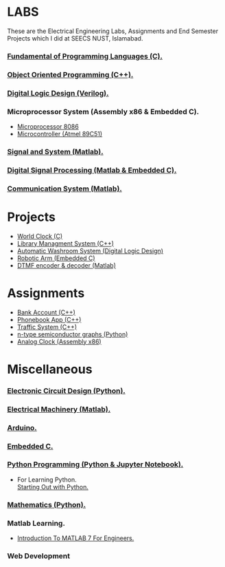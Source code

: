 # LABS
These are the Electrical Engineering Labs, Assignments and End Semester Projects which I did at SEECS NUST, Islamabad. <br/>


### [Fundamental of Programming Languages (C).](https://github.com/aljabrak/LABS/tree/main/C)
### [Object Oriented Programming (C++).](https://github.com/aljabrak/LABS/tree/main/C%2B%2B)
### [Digital Logic Design (Verilog).](https://github.com/aljabrak/LABS/tree/main/Verilog)
### Microprocessor System (Assembly x86 & Embedded C).
- [Microprocessor 8086](https://github.com/aljabrak/LABS/tree/main/Assembly/Microprocessor%208086)
- [Microcontroller (Atmel 89C51)](https://github.com/aljabrak/LABS/tree/main/Assembly/Microcontroller%208051)
### [Signal and System (Matlab).](https://github.com/aljabrak/LABS/tree/main/Matlab/Signal%20and%20System)
### [Digital Signal Processing (Matlab & Embedded C).](https://github.com/aljabrak/LABS/tree/main/Matlab/Digital%20Signal%20Processing)
### [Communication System (Matlab).](https://github.com/aljabrak/LABS-Projects/tree/main/Matlab/Communication%20System) <br/>

# Projects
- [World Clock (C)](https://github.com/aljabrak/LABS-Projects/tree/main/Projects/C/world-clock)
- [Library Managment System (C++)](https://github.com/aljabrak/LABS-Projects/tree/main/Projects/C%2B%2B/library-system)
- [Automatic Washroom System (Digital Logic Design)](https://github.com/aljabrak/LABS-Projects/tree/main/Projects/Digital%20Logic/automatic-washroom-system)
- [Robotic Arm (Embedded C)](https://github.com/aljabrak/LABS-Projects/tree/main/Projects/Assembly/robotic-arm)
- [DTMF encoder & decoder (Matlab)](https://github.com/aljabrak/LABS-Projects/tree/main/Projects/Matlab/DTMF-encoder-decoder)

# Assignments
- [Bank Account (C++)](https://github.com/aljabrak/LABS-Projects/tree/main/Assignments/bank-account)
- [Phonebook App (C++)](https://github.com/aljabrak/LABS-Projects/tree/main/Assignments/phonebook-app)
- [Traffic System (C++)](https://github.com/aljabrak/LABS-Projects/tree/main/Assignments/traffic-system)
- [n-type semiconductor graphs (Python)](https://github.com/aljabrak/LABS-Projects/tree/main/Electronic%20Circuit%20Design/n-type-semiconductor-graphs)
- [Analog Clock (Assembly x86)](https://github.com/aljabrak/LABS-Projects/tree/main/Assignments/analog-clock)

# Miscellaneous
### [Electronic Circuit Design (Python).](https://github.com/aljabrak/LABS-Projects/tree/main/Electronic%20Circuit%20Design)
### [Electrical Machinery (Matlab).](https://github.com/aljabrak/LABS-Projects/tree/main/Electrical%20Machinery)
### [Arduino.](https://github.com/aljabrak/LABS-Projects/tree/main/Arduino)
### [Embedded C.](https://github.com/aljabrak/LABS-Projects/tree/main/Embedded-C)
### [Python Programming (Python & Jupyter Notebook).](https://github.com/aljabrak/LABS/tree/main/Python)
- For Learning Python. <br/> [Starting Out with Python.](https://github.com/aljabrak/Starting-Out-with-Python)
### [Mathematics (Python).](https://github.com/aljabrak/LABS/tree/main/Mathematics)
### Matlab Learning.
- [Introduction To MATLAB 7 For Engineers.](https://github.com/aljabrak/Introduction-to-MATLAB-7-for-Engineers)
### Web Development
